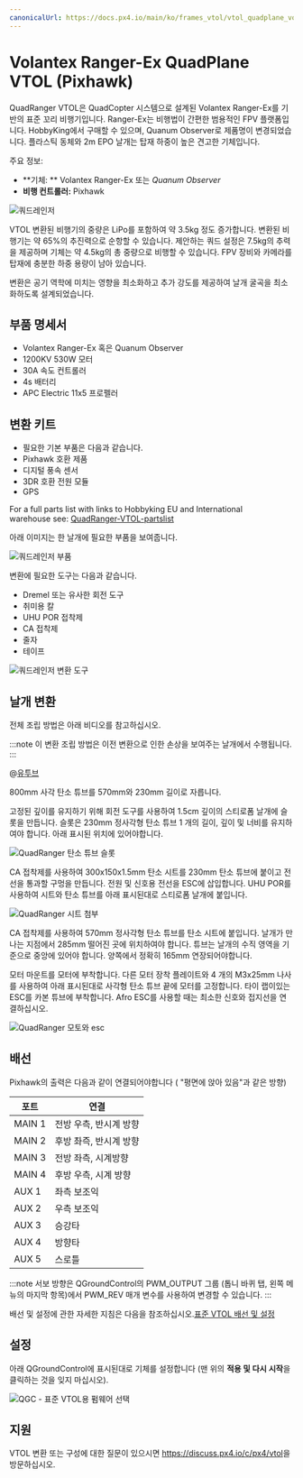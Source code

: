 ```yaml
---
canonicalUrl: https://docs.px4.io/main/ko/frames_vtol/vtol_quadplane_volantex_ranger_ex_pixhawk
---
```


# Volantex Ranger-Ex QuadPlane VTOL (Pixhawk)

QuadRanger VTOL은 QuadCopter 시스템으로 설계된 Volantex Ranger-Ex를 기반의 표준 꼬리 비행기입니다. Ranger-Ex는 비행법이 간편한 범용적인 FPV 플랫폼입니다. HobbyKing에서 구매할 수 있으며, Quanum Observer로 제품명이 변경되었습니다. 플라스틱 동체와 2m EPO 날개는 탑재 하중이 높은 견고한 기체입니다.

주요 정보:

- **기체: ** Volantex Ranger-Ex 또는 *Quanum Observer*
- **비행 컨트롤러:** Pixhawk

![쿼드레인저](../../assets/airframes/vtol/quadranger_rangerex_pixhawk/quadranger_vtol_complete_build.jpg)

VTOL 변환된 비행기의 중량은 LiPo를 포함하여 약 3.5kg 정도 증가합니다. 변환된 비행기는 약 65%의 추진력으로 순항할 수 있습니다. 제안하는 쿼드 설정은 7.5kg의 추력을 제공하며 기체는 약 4.5kg의 총 중량으로 비행할 수 있습니다. FPV 장비와 카메라를 탑재에 충분한 하중 용량이 남아 있습니다.

변환은 공기 역학에 미치는 영향을 최소화하고 추가 강도를 제공하여 날개 굴곡을 최소화하도록 설계되었습니다.

## 부품 명세서

- Volantex Ranger-Ex 혹은 Quanum Observer
- 1200KV 530W 모터
- 30A 속도 컨트롤러
- 4s 배터리
- APC Electric 11x5 프로펠러

## 변환 키트

- 필요한 기본 부품은 다음과 같습니다.
- Pixhawk 호환 제품
- 디지털 풍속 센서
- 3DR 호환 전원 모듈
- GPS

For a full parts list with links to Hobbyking EU and International warehouse see: [QuadRanger-VTOL-partslist](https://px4.io/wp-content/uploads/2016/01/QuadRanger-VTOL-partslist-1.xlsx)

아래 이미지는 한 날개에 필요한 부품을 보여줍니다.

![쿼드레인저 부품](../../assets/airframes/vtol/quadranger_rangerex_pixhawk/quadranger_vtol_parts_for_one_wing.jpg)

변환에 필요한 도구는 다음과 같습니다.

- Dremel 또는 유사한 회전 도구
- 취미용 칼
- UHU POR 접착제
- CA 접착제
- 줄자
- 테이프

![쿼드레인저 변환 도구](../../assets/airframes/vtol/quadranger_rangerex_pixhawk/quadranger_vtol_conversion_tools.jpg)

## 날개 변환

전체 조립 방법은 아래 비디오를 참고하십시오.

:::note
이 변환 조립 방법은 이전 변환으로 인한 손상을 보여주는 날개에서 수행됩니다.
:::

@[유투브](https://youtu.be/l_ppJ_HhAUQ)

800mm 사각 탄소 튜브를 570mm와 230mm 길이로 자릅니다.

고정된 깊이를 유지하기 위해 회전 도구를 사용하여 1.5cm 깊이의 스티로폼 날개에 슬롯을 만듭니다. 슬롯은 230mm 정사각형 탄소 튜브 1 개의 길이, 깊이 및 너비를 유지하여야 합니다. 아래 표시된 위치에 있어야합니다.

![QuadRanger 탄소 튜브 슬롯](../../assets/airframes/vtol/quadranger_rangerex_pixhawk/quadranger_vtol_carbon_tube_slot.jpg)

CA 접착제를 사용하여 300x150x1.5mm 탄소 시트를 230mm 탄소 튜브에 붙이고 전선을 통과할 구멍을 만듭니다. 전원 및 신호용 전선을 ESC에 삽입합니다. UHU POR를 사용하여 시트와 탄소 튜브를 아래 표시된대로 스티로폼 날개에 붙입니다.

![QuadRanger 시트 첨부](../../assets/airframes/vtol/quadranger_rangerex_pixhawk/quadranger_vtol_sheet_attachment.jpg)

CA 접착제를 사용하여 570mm 정사각형 탄소 튜브를 탄소 시트에 붙입니다. 날개가 만나는 지점에서 285mm 떨어진 곳에 위치하여야 합니다. 튜브는 날개의 수직 영역을 기준으로 중앙에 있어야 합니다. 양쪽에서 정확히 165mm 연장되어야합니다.

모터 마운트를 모터에 부착합니다. 다른 모터 장착 플레이트와 4 개의 M3x25mm 나사를 사용하여 아래 표시된대로 사각형 탄소 튜브 끝에 모터를 고정합니다. 타이 랩이있는 ESC를 카본 튜브에 부착합니다. Afro ESC를 사용할 때는 최소한 신호와 접지선을 연결하십시오.

![QuadRanger 모토와 esc](../../assets/airframes/vtol/quadranger_rangerex_pixhawk/quadranger_vtol_motor_and_esc.jpg)

## 배선

Pixhawk의 출력은 다음과 같이 연결되어야합니다 ( "평면에 앉아 있음"과 같은 방향)

| 포트     | 연결            |
| ------ | ------------- |
| MAIN 1 | 전방 우측, 반시계 방향 |
| MAIN 2 | 후방 촤즉, 반시계 방향 |
| MAIN 3 | 전방 좌측, 시계방향   |
| MAIN 4 | 후방 우측, 시계 방향  |
| AUX 1  | 좌측 보조익        |
| AUX 2  | 우측 보조익        |
| AUX 3  | 승강타           |
| AUX 4  | 방향타           |
| AUX 5  | 스로틀           |

:::note
서보 방향은 QGroundControl의 PWM\_OUTPUT 그룹 (톱니 바퀴 탭, 왼쪽 메뉴의 마지막 항목)에서 PWM\_REV 매개 변수를 사용하여 변경할 수 있습니다.
:::

배선 및 설정에 관한 자세한 지침은 다음을 참조하십시오.[표준 VTOL 배선 및 설정](../config_vtol/vtol_quad_configuration.md)

## 설정

아래 QGroundControl에 표시된대로 기체를 설정합니다 (맨 위의 **적용 및 다시 시작**을 클릭하는 것을 잊지 마십시오).

![QGC - 표준 VTOL용 펌웨어 선택](../../assets/airframes/vtol/funcub_pixhawk/qgc_firmware_standard_vtol_fun_cub_quad.png)

## 지원

VTOL 변환 또는 구성에 대한 질문이 있으시면 <https://discuss.px4.io/c/px4/vtol>을 방문하십시오.
